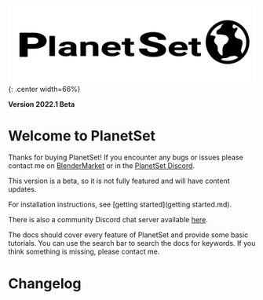 ![PlanetSet](media/planetset_logo.png){: .center width=66%}

**Version 2022.1 Beta**

# Welcome to PlanetSet

Thanks for buying PlanetSet! If you encounter any bugs or issues please contact me on [BlenderMarket](https://blendermarket.com/) or in the [PlanetSet Discord](https://discord.gg/d5CCkh5pJs).

This version is a beta, so it is not fully featured and will have content updates.

For installation instructions, see [getting started](getting started.md).

There is also a community Discord chat server available [here](https://discord.gg/d5CCkh5pJs).

The docs should cover every feature of PlanetSet and provide some basic tutorials. You can use the search bar to search the docs for keywords. If you think something is missing, please contact me.

# Changelog